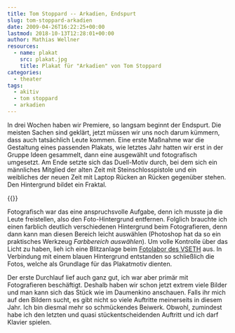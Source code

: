 ```yaml
---
title: Tom Stoppard -- Arkadien, Endspurt
slug: tom-stoppard-arkadien
date: 2009-04-26T16:22:25+00:00
lastmod: 2018-10-13T12:28:01+00:00
author: Mathias Wellner
resources:
  - name: plakat
    src: plakat.jpg
    title: Plakat für "Arkadien" von Tom Stoppard
categories:
  - theater
tags:
  - akitiv
  - tom stoppard
  - arkadien
---
```

In drei Wochen haben wir Premiere, so langsam beginnt der Endspurt. Die meisten Sachen sind geklärt, jetzt müssen wir uns noch darum kümmern, dass auch tatsächlich Leute kommen. Eine erste Maßnahme war die Gestaltung eines passenden Plakats, wie letztes Jahr hatten wir erst in der Gruppe Ideen gesammelt, dann eine ausgewählt und fotografisch umgesetzt. Am Ende setzte sich das Duell-Motiv durch, bei dem sich ein männliches Mitglied der alten Zeit mit Steinschlosspistole und ein weibliches der neuen Zeit mit Laptop Rücken an Rücken gegenüber stehen. Den Hintergrund bildet ein Fraktal.

{{<responsive-image name="plakat">}}
  
Fotografisch war das eine anspruchsvolle Aufgabe, denn ich musste ja die Leute freistellen, also den Foto-Hintergrund entfernen. Folglich brauchte ich einen farblich deutlich verschiedenen Hintergrund beim Fotografieren, denn dann kann man diesen Bereich leicht auswählen (Photoshop hat da so ein praktisches Werkzeug <em>Farbbereich auswählen</em>). Um volle Kontrolle über das Licht zu haben, lieh ich eine Blitzanlage beim <a href="http://www.fotolabor.ethz.ch/">Fotolabor des VSETH</a> aus. In Verbindung mit einem blauen Hintergrund entstanden so schließlich die Fotos, welche als Grundlage für das Plakatmotiv dienten.
  
Der erste Durchlauf lief auch ganz gut, ich war aber primär mit Fotografieren beschäftigt. Deshalb haben wir schon jetzt extrem viele Bilder und man kann sich das Stück wie im Daumenkino anschauen. Falls ihr mich auf den Bildern sucht, es gibt nicht so viele Auftritte meinerseits in diesem Jahr. Ich bin diesmal mehr so schmückendes Beiwerk. Obwohl, zumindest habe ich den letzten und quasi stückentscheidenden Auftritt und ich darf Klavier spielen.
